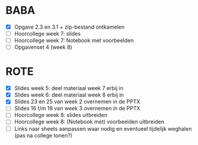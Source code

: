 # BABA

- [X] Opgave 2.3 en 3.1 + zip-bestand ontkamelen
- [ ] Hoorcollege week 7: slides
- [ ] Hoorcollege week 7: Notebook met voorbeelden
- [ ] Opgavenset 4 (week 8)

# ROTE

- [X] Slides week 5: deel materiaal week 7 erbij in
- [X] Slides week 6: deel materiaal week 8 erbij in
- [X] Slides 23 en 25 van week 2 overnemen in de PPTX
- [ ] Slides 16 t/m 19 van week 3 overnemen in de PPTX
- [ ] Hoorcollege week 8: slides uitbreiden
- [ ] Hoorcollege week 8: (Notebook met) voorbeelden uitbreiden
- [ ] Links naar sheets aanpassen waar nodig en eventueel tijdelijk weghalen (pas na college tonen?)